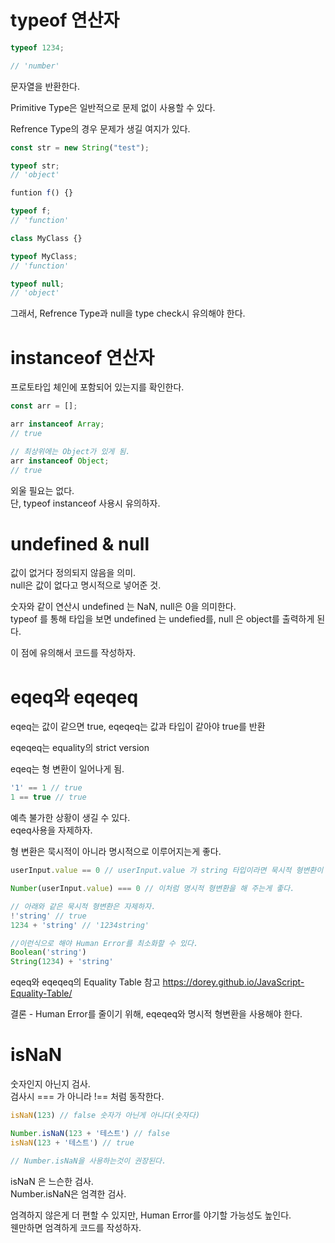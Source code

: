 # typeof 연산자

```javascript
typeof 1234;

// 'number'
```

문자열을 반환한다.

Primitive Type은 일반적으로 문제 없이 사용할 수 있다.

Refrence Type의 경우 문제가 생길 여지가 있다.

```javascript
const str = new String("test");

typeof str;
// 'object'

funtion f() {}

typeof f;
// 'function'

class MyClass {}

typeof MyClass;
// 'function'

typeof null;
// 'object'

```

그래서, Refrence Type과 null을 type check시 유의해야 한다.

# instanceof 연산자

프로토타입 체인에 포함되어 있는지를 확인한다.

```javascript
const arr = [];

arr instanceof Array;
// true

// 최상위에는 Object가 있게 됨.
arr instanceof Object;
// true
```

외울 필요는 없다.  
단, typeof instanceof 사용시 유의하자.  

# undefined & null  
값이 없거다 정의되지 않음을 의미.  
null은 값이 없다고 명시적으로 넣어준 것.  

숫자와 같이 연산시 undefined 는 NaN, null은 0을 의미한다.  
typeof 를 통해 타입을 보면 undefined 는 undefied를, null 은 object를 출력하게 된다.  

이 점에 유의해서 코드를 작성하자.  

# eqeq와 eqeqeq
eqeq는 값이 같으면 true, eqeqeq는 값과 타입이 같아야 true를 반환  

eqeqeq는 equality의 strict version  

eqeq는 형 변환이 일어나게 됨.  

``` javascript
'1' == 1 // true
1 == true // true
```

예측 불가한 상황이 생길 수 있다.  
eqeq사용을 자제하자.  

형 변환은 묵시적이 아니라 명시적으로 이루어지는게 좋다.  

```javascript
userInput.value == 0 // userInput.value 가 string 타입이라면 묵시적 형변환이 이루어지게 됨.

Number(userInput.value) === 0 // 이처럼 명시적 형변환을 해 주는게 좋다.

// 아래와 같은 묵시적 형변환은 자제하자.
!'string' // true
1234 + 'string' // '1234string'

//이런식으로 해야 Human Error를 최소화할 수 있다.
Boolean('string')
String(1234) + 'string'
```
eqeq와 eqeqeq의 Equality Table 참고
https://dorey.github.io/JavaScript-Equality-Table/  

결론 - Human Error를 줄이기 위해, eqeqeq와 명시적 형변환을 사용해야 한다.  

# isNaN
숫자인지 아닌지 검사.  
검사시 === 가 아니라 !== 처럼 동작한다.  

``` javascript
isNaN(123) // false 숫자가 아닌게 아니다(숫자다)

Number.isNaN(123 + '테스트') // false
isNaN(123 + '테스트') // true

// Number.isNaN을 사용하는것이 권장된다.
```

isNaN 은 느슨한 검사.  
Number.isNaN은 엄격한 검사.  

엄격하지 않은게 더 편할 수 있지만, Human Error를 야기할 가능성도 높인다.  
웬만하면 엄격하게 코드를 작성하자.
